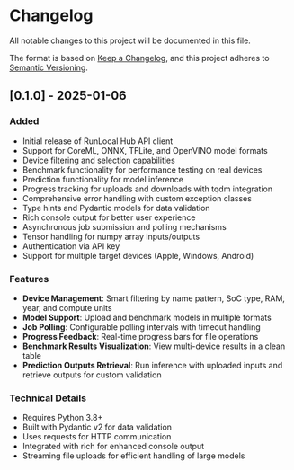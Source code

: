 # Changelog

All notable changes to this project will be documented in this file.

The format is based on [Keep a Changelog](https://keepachangelog.com/en/1.0.0/),
and this project adheres to [Semantic Versioning](https://semver.org/spec/v2.0.0.html).

## [0.1.0] - 2025-01-06

### Added

- Initial release of RunLocal Hub API client
- Support for CoreML, ONNX, TFLite, and OpenVINO model formats
- Device filtering and selection capabilities
- Benchmark functionality for performance testing on real devices
- Prediction functionality for model inference
- Progress tracking for uploads and downloads with tqdm integration
- Comprehensive error handling with custom exception classes
- Type hints and Pydantic models for data validation
- Rich console output for better user experience
- Asynchronous job submission and polling mechanisms
- Tensor handling for numpy array inputs/outputs
- Authentication via API key
- Support for multiple target devices (Apple, Windows, Android)

### Features

- **Device Management**: Smart filtering by name pattern, SoC type, RAM, year, and compute units
- **Model Support**: Upload and benchmark models in multiple formats
- **Job Polling**: Configurable polling intervals with timeout handling
- **Progress Feedback**: Real-time progress bars for file operations
- **Benchmark Results Visualization**: View multi-device results in a clean table
- **Prediction Outputs Retrieval**: Run inference with uploaded inputs and retrieve outputs for custom validation

### Technical Details

- Requires Python 3.8+
- Built with Pydantic v2 for data validation
- Uses requests for HTTP communication
- Integrated with rich for enhanced console output
- Streaming file uploads for efficient handling of large models

